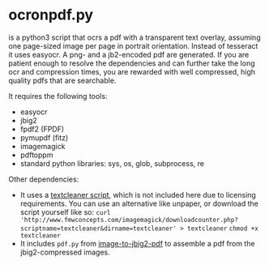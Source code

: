 # ocronpdf.py

is a python3 script that ocrs a pdf with a transparent text overlay, assuming one page-sized image per page in portrait orientation. Instead of tesseract it uses easyocr. A png- and a jb2-encoded pdf are generated. If you are patient enough to resolve the dependencies and can further take the long ocr and compression times, you are rewarded with well compressed, high quality pdfs that are searchable. 

It requires the following tools:
- easyocr 
- jbig2
- fpdf2 (FPDF)
- pymupdf (fitz)
- imagemagick 
- pdftoppm
- standard python libraries: sys, os, glob, subprocess, re

Other dependencies: 
- It uses a [textcleaner script](http://www.fmwconcepts.com/imagemagick/textcleaner/index.php), which is not included here due to licensing requirements. 
You can use an alternative like unpaper, or download the script yourself like so:
`curl 'http://www.fmwconcepts.com/imagemagick/downloadcounter.php?scriptname=textcleaner&dirname=textcleaner' > textcleaner`
`chmod +x textcleaner`
- It includes `pdf.py` from [image-to-jbig2-pdf](https://github.com/2m/image-to-jbig2-pdf/tree/master) to assemble a pdf from the jbig2-compressed images.



